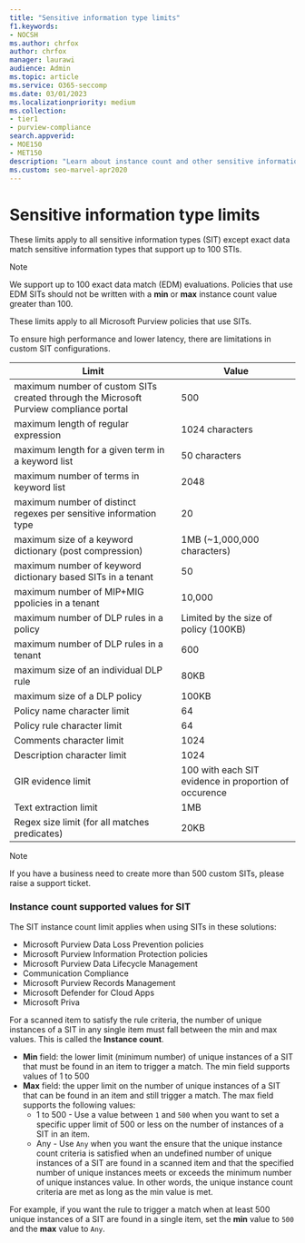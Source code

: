 ```yaml
---
title: "Sensitive information type limits"
f1.keywords:
- NOCSH
ms.author: chrfox
author: chrfox
manager: laurawi
audience: Admin
ms.topic: article
ms.service: O365-seccomp
ms.date: 03/01/2023
ms.localizationpriority: medium
ms.collection:
- tier1
- purview-compliance
search.appverid:
- MOE150
- MET150
description: "Learn about instance count and other sensitive information type limits"
ms.custom: seo-marvel-apr2020
---
```

# Sensitive information type limits

These limits apply to all sensitive information types (SIT) except exact data match sensitive information types that support up to 100 STIs.

> [!NOTE]
> We support up to 100 exact data match (EDM) evaluations. Policies that use EDM SITs should not be written with a **min** or **max** instance count value greater than 100.

These limits apply to all Microsoft Purview policies that use SITs.

To ensure high performance and lower latency, there are limitations in custom SIT configurations.

|Limit|Value|
|---|---|
|maximum number of custom SITs created through the Microsoft Purview compliance portal| 500 |
|maximum length of regular expression| 1024 characters|
|maximum length for a given term in a keyword list| 50 characters|
|maximum number of terms in keyword list| 2048|
|maximum number of distinct regexes per sensitive information type| 20|
|maximum size of a keyword dictionary (post compression)| 1MB (~1,000,000 characters)|
|maximum number of keyword dictionary based SITs in a tenant| 50 |
|maximum number of MIP+MIG ppolicies in a tenant| 10,000 |
|maximum number of DLP rules in a policy | Limited by the size of policy (100KB) |
|maximum number of DLP rules in a tenant | 600 |
|maximum size of an individual DLP rule | 80KB |
|maximum size of a DLP policy | 100KB |
|Policy name character limit | 64 |
|Policy rule character limit | 64 |
|Comments character limit | 1024 |
|Description character limit | 1024 |
|GIR evidence limit | 100 with each SIT evidence in proportion of occurence |
|Text extraction limit | 1MB |
|Regex size limit (for all matches predicates) | 20KB |


> [!NOTE]
> If you have a business need to create more than 500 custom SITs, please raise a support ticket.

### Instance count supported values for SIT

The SIT instance count limit applies when using SITs in these solutions:

- Microsoft Purview Data Loss Prevention policies
- Microsoft Purview Information Protection policies
- Microsoft Purview Data Lifecycle Management
- Communication Compliance
- Microsoft Purview Records Management
- Microsoft Defender for Cloud Apps
- Microsoft Priva

For a scanned item to satisfy the rule criteria, the number of unique instances of a SIT in any single item must fall between the min and max values. This is called the **Instance count**.

- **Min** field: the lower limit (minimum number) of unique instances of a SIT that must be found in an item to trigger a match. The min field supports values of 1 to 500
- **Max** field: the upper limit on the number of unique instances of a SIT that can be found in an item and still trigger a match. The max field supports the following values:
  - 1 to 500  - Use a value between `1` and `500` when you want to set a specific upper limit of 500 or less on the number of instances of a SIT in an item.
  - Any - Use `Any` when you want the ensure that the unique instance count criteria is satisfied when an undefined number of unique instances of a SIT are found in a scanned item and that the specified number of unique instances meets or exceeds the minimum number of unique instances value. In other words, the unique instance count criteria are met as long as the min value is met.

For example, if you want the rule to trigger a match when at least 500 unique instances of a SIT are found in a single item, set the **min** value to `500` and the **max** value to `Any`.
